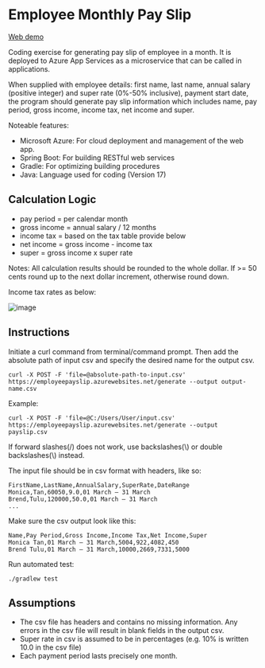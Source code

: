 # Employee Monthly Pay Slip

[Web demo](https://employeepayslip.azurewebsites.net)

Coding exercise for generating pay slip of employee in a month. It is deployed to Azure App Services as a microservice that can be called in applications.

When supplied with employee details: first name, last name, annual salary (positive integer) and super rate (0%-50% inclusive), payment start date, the program should generate pay slip information which includes name, pay period, gross income, income tax, net income and super.

Noteable features:
- Microsoft Azure: For cloud deployment and management of the web app.
- Spring Boot: For building RESTful web services
- Gradle: For optimizing building procedures
- Java: Language used for coding (Version 17)

## Calculation Logic

- pay period = per calendar month
- gross income = annual salary / 12 months
- income tax = based on the tax table provide below
- net income = gross income - income tax
- super = gross income x super rate

Notes: All calculation results should be rounded to the whole dollar. If >= 50 cents round up to the next dollar increment, otherwise round down.

Income tax rates as below:

![image](https://github.com/user-attachments/assets/62e45331-691c-4ed7-a798-28623baba6bd)

## Instructions

Initiate a curl command from terminal/command prompt. Then add the absolute path of input csv and specify the desired name for the output csv.

```
curl -X POST -F 'file=@absolute-path-to-input.csv' https://employeepayslip.azurewebsites.net/generate --output output-name.csv
```

Example:

```
curl -X POST -F 'file=@C:/Users/User/input.csv' https://employeepayslip.azurewebsites.net/generate --output payslip.csv
```

If forward slashes(/) does not work, use backslashes(\\) or double backslashes(\\\) instead.

The input file should be in csv format with headers, like so:

```
FirstName,LastName,AnnualSalary,SuperRate,DateRange
Monica,Tan,60050,9.0,01 March – 31 March
Brend,Tulu,120000,50.0,01 March – 31 March
...
```

Make sure the csv output look like this:

```
Name,Pay Period,Gross Income,Income Tax,Net Income,Super
Monica Tan,01 March – 31 March,5004,922,4082,450
Brend Tulu,01 March – 31 March,10000,2669,7331,5000
```

Run automated test:

```
./gradlew test
```

## Assumptions 
- The csv file has headers and contains no missing information. Any errors in the csv file will result in blank fields in the output csv.
- Super rate in csv is assumed to be in percentages (e.g. 10% is written 10.0 in the csv file)
- Each payment period lasts precisely one month.
